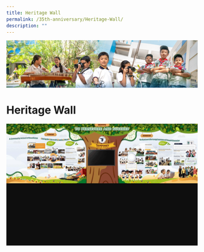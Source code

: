 ```yaml
---
title: Heritage Wall
permalink: /35th-anniversary/Heritage-Wall/
description: ""
---
```

![](/images/AboutUs.jpg)

Heritage Wall
=============

![](/images/Heritage%20Wall.gif)